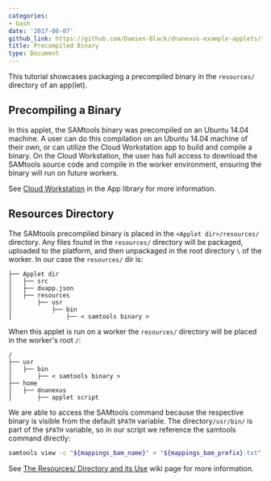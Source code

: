 ```yaml
---
categories:
- bash
date: '2017-08-07'
github_link: https://github.com/Damien-Black/dnanexus-example-applets/tree/master/Tutorials/bash/samtools_count_binary_sh
title: Precompiled Binary
type: Document
---
```

This tutorial showcases packaging a precompiled binary in the `resources/` directory of an app(let).

## Precompiling a Binary
In this applet, the SAMtools binary was precompiled on an Ubuntu 14.04 machine. A user can do this compilation on an Ubuntu 14.04 machine of their own, or can utilize the Cloud Workstation app to build and compile a binary. On the Cloud Workstation, the user has full access to download the SAMtools source code and compile in the worker environment, ensuring the binary will run on future workers.

See [Cloud Workstation](https://wiki.dnanexus.com/Developer-Tutorials/Cloud-Workstations) in the App library for more information.
## Resources Directory
The SAMtools precompiled binary is placed in the `<Applet dir>/resources/` directory. Any files found in the `resources/` directory will be packaged, uploaded to the platform, and then unpackaged in the root directory `\` of the worker. In our case the `resources/` dir is:
```
├── Applet dir
│   ├── src
│   ├── dxapp.json
│   ├── resources
│       ├── usr
│           ├── bin
│               ├── < samtools binary >
```
When this applet is run on a worker the `resources/` directory will be placed in the worker's root `/`:
```
/
├── usr
│   ├── bin
│       ├── < samtools binary >
├── home
│   ├── dnanexus
│   	├── applet script
```
We are able to access the SAMtools command because the respective binary is visible from the default `$PATH` variable. The directory`/usr/bin/` is part of the `$PATH` variable, so in our script we reference the samtools command directly:
```bash
samtools view -c "${mappings_bam_name}" > "${mappings_bam_prefix}.txt"
```


See [The Resources/ Directory and its Use](https://wiki.dnanexus.com/Developer-Tutorials/App-Build-Process#The-resources/-directory-and-its-use) wiki page for more information.
